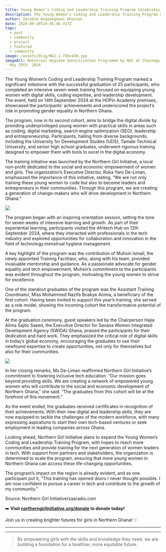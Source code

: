 ```yaml
---
title: Young Women’s Coding and Leadership Training Program Celebrates Successful Graduation in Tamale
description: The Young Women’s Coding and Leadership Training Program marked a significant milestone with the successful graduation of 25 participants, who completed an intensive seven-week training focused on equipping young women with digital skills, coding expertise, and leadership development.
author: Ibrahim Angaangmeni Ahassan
date: 2024-09-20T14:45:46.417Z
tags:
  - post
  - community
  - project
  - featured
  - community
image: /assets/blog/NGI-1-750x430.jpg
imageAlt: Menstrual Hygiene Sensitization Programme by NGI at Chanzegu DA JHS on
  May 29th, 2024
---
```

The Young Women’s Coding and Leadership Training Program marked a significant milestone with the successful graduation of 25 participants, who completed an intensive seven-week training focused on equipping young women with digital skills, coding expertise, and leadership development. The event, held on 14th September 2024 at the HOPin Academy premises, showcased the participants’ achievements and underscored the project’s role in promoting gender equality in Northern Ghana.

The program, now in its second cohort, aims to bridge the digital divide by providing underprivileged young women with practical skills in areas such as coding, digital marketing, search engine optimization (SEO), leadership and entrepreneurship. Participants, hailing from diverse backgrounds, including the University for Development Studies (UDS), Tamale Technical University, and senior high school graduates, underwent rigorous training designed to empower them with tools to excel in the digital economy.

The training initiative was launched by the Northern Girl Initiative, a local non-profit dedicated to the social and economic empowerment of women and girls. The organization’s Executive Director, Ruka Yaro De-Liman, emphasized the importance of this initiative, stating, “We are not only training these young women to code but also to become leaders and entrepreneurs in their communities. Through this program, we are creating a generation of change-makers who will drive development in Northern Ghana.”

![](/assets/blog/NGI-2-1536x1023.jpg)


The program began with an inspiring orientation session, setting the tone for seven weeks of intensive learning and growth. As part of their experiential learning, participants visited the Afritech Hub on 12th September 2024, where they interacted with professionals in the tech industry and explored opportunities for collaboration and innovation in the field of technology.menstrual hygiene management.


A key highlight of the program was the contribution of Muhsin Ismail, the newly appointed Training Facilitaor, who, along with his team, provided invaluable mentorship and guidance. As a passionate advocate for gender equality and tech empowerment, Muhsin’s commitment to the participants was evident throughout the program, motivating the young women to strive for excellence.


One of the standout graduates of the program was the Assistant Training Coordinator, Miss Mohammed Nazifa Boakye Anima, a beneficiary of the first cohort. Having been invited to support this year’s training, she served as a role model, showing the incoming cohort the transformative potential of the program.

At the graduation ceremony, guest speakers led by the Chairperson Hajia Alima Sajito Saeed, the Executive Director for Savana Women Integrated Development Agency (SWIDA) Ghana,  praised the participants for their dedication and hard work. They emphasized the critical role of digital skills in today’s global economy, encouraging the graduates to use their newfound expertise to create opportunities, not only for themselves but also for their communities.

![](/assets/blog/SAGITO-1536x1023.jpg)


In her closing remarks, Ms De-Liman reaffirmed Northern Girl Initiative’s commitment to fostering inclusive tech education. “Our mission goes beyond providing skills. We are creating a network of empowered young women who will contribute to the social and economic development of Northern Ghana,” she said. “The graduates from this cohort will be at the forefront of this movement.”


As the event ended, the graduates received certificates in recognition of their achievements. With their new digital and leadership skills, they are now equipped to tackle the challenges of the modern workforce, with many expressing aspirations to start their own tech-based ventures or seek employment in leading companies across Ghana.

Looking ahead, Northern Girl Initiative plans to expand the Young Women’s Coding and Leadership Training Program, with hopes to reach more communities and provide training for the next generation of women leaders in tech. With support from partners and stakeholders, the organization is determined to scale the program, ensuring that more young women in Northern Ghana can access these life-changing opportunities.

The program’s impact on the region is already evident, and as one participant put it, “This training has opened doors I never thought possible. I am now confident to pursue a career in tech and contribute to the growth of my community.”

Source: Northern Girl Initiative/zaaradio.com

➡️ **Visit [northerngirlinitiative.org/donate](https://northerngirlinitiative.org/donate) to donate today!**

Join us in creating brighter futures for girls in Northern Ghana! ✨

- - -

- - -

> By empowering girls with the skills and knowledge they need, we are building a foundation for a healthier, more equitable future.